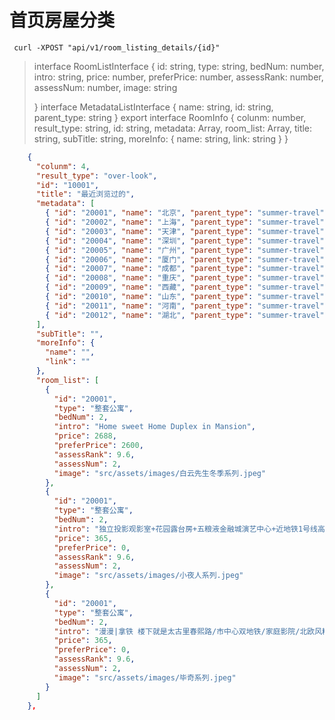 # 首页房屋分类
```shell
 curl -XPOST "api/v1/room_listing_details/{id}"
```

>interface RoomListInterface {
>  id: string,
>  type: string,
>  bedNum: number,
>  intro: string,
>  price: number,
>  preferPrice: number,
>  assessRank: number,
>  assessNum: number,
>  image: string
>
>}
>interface MetadataListInterface {
>  name: string,
>  id: string,
>  parent_type: string
>}
>export interface RoomInfo {
>  colunm: number,
>  result_type: string,
>  id: string,
>  metadata: Array<MetadataListInterface>,
>  room_list: Array<RoomListInterface>,
>  title: string,
>  subTitle: string,
>  moreInfo: {
>    name: string,
>    link: string
  }
}
```json
    {
      "colunm": 4,
      "result_type": "over-look",
      "id": "10001",
      "title": "最近浏览过的",
      "metadata": [
        { "id": "20001", "name": "北京", "parent_type": "summer-travel" },
        { "id": "20002", "name": "上海", "parent_type": "summer-travel" },
        { "id": "20003", "name": "天津", "parent_type": "summer-travel" },
        { "id": "20004", "name": "深圳", "parent_type": "summer-travel" },
        { "id": "20005", "name": "广州", "parent_type": "summer-travel" },
        { "id": "20006", "name": "厦门", "parent_type": "summer-travel" },
        { "id": "20007", "name": "成都", "parent_type": "summer-travel" },
        { "id": "20008", "name": "重庆", "parent_type": "summer-travel" },
        { "id": "20009", "name": "西藏", "parent_type": "summer-travel" },
        { "id": "20010", "name": "山东", "parent_type": "summer-travel" },
        { "id": "20011", "name": "河南", "parent_type": "summer-travel" },
        { "id": "20012", "name": "湖北", "parent_type": "summer-travel" },
      ],
      "subTitle": "",
      "moreInfo": {
        "name": "",
        "link": ""
      },
      "room_list": [
        {
          "id": "20001",
          "type": "整套公寓",
          "bedNum": 2,
          "intro": "Home sweet Home Duplex in Mansion",
          "price": 2688,
          "preferPrice": 2600,
          "assessRank": 9.6,
          "assessNum": 2,
          "image": "src/assets/images/白云先生冬季系列.jpeg"
        },
        {
          "id": "20001",
          "type": "整套公寓",
          "bedNum": 2,
          "intro": "独立投影观影室+花园露台房+五粮液金融城演艺中心+近地铁1号线高新站+距太古里站20分钟",
          "price": 365,
          "preferPrice": 0,
          "assessRank": 9.6,
          "assessNum": 2,
          "image": "src/assets/images/小夜人系列.jpeg"
        },
        {
          "id": "20001",
          "type": "整套公寓",
          "bedNum": 2,
          "intro": "漫漫|拿铁 楼下就是太古里春熙路/市中心双地铁/家庭影院/北欧风精致套房",
          "price": 365,
          "preferPrice": 0,
          "assessRank": 9.6,
          "assessNum": 2,
          "image": "src/assets/images/毕奇系列.jpeg"
        }
      ]
    },
```
